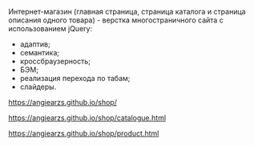 Интернет-магазин (главная страница, страница каталога и страница описания одного товара) - верстка  многостраничного сайта с использованием jQuery: 

- адаптив;
- семантика;
- кроссбраузерность;
- БЭМ;
- реализация перехода по табам;
- слайдеры.

https://angiearzs.github.io/shop/

https://angiearzs.github.io/shop/catalogue.html

https://angiearzs.github.io/shop/product.html
